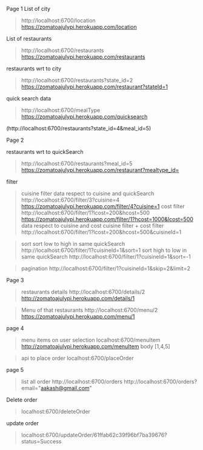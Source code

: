 Page 1
List of city
> http://localhost:6700/location
> https://zomatoajulypi.herokuapp.com/location

List of restaurants 
> http://localhost:6700/restaurants
> https://zomatoajulypi.herokuapp.com/restaurants

restaurants wrt to city 
> http://localhost:6700/restaurants?state_id=2
> https://zomatoajulypi.herokuapp.com/restaurant?stateId=1

quick search data  
> http://localhost:6700/mealType
> https://zomatoajulypi.herokuapp.com/quicksearch

(http://localhost:6700/restaurants?state_id=4&meal_id=5)

Page 2

restaurants wrt to quickSearch 
> http://localhost:6700/restaurants?meal_id=5
> https://zomatoajulypi.herokuapp.com/restaurant?mealtype_id=


filter
> cuisine filter
  data respect to cuisine and quickSearch 
  > http://localhost:6700/filter/3?cuisine=4
  > https://zomatoajulypi.herokuapp.com/filter/4?cuisine=1
> cost filter
  > http://localhost:6700/filter/1?lcost=200&hcost=500
  > https://zomatoajulypi.herokuapp.com/filter/1?hcost=1000&lcost=500
 data respect to cuisine and cost 
> cuisine filter + cost filter 
  > http://localhost:6700/filter/1?lcost=200&hcost=500&cuisineId=1

> sort
    sort low to high in same quickSearch
    http://localhost:6700/filter/1?cuisineId=1&sort=1
    sort high to low in same quickSearch
    http://localhost:6700/filter/1?cuisineId=1&sort=-1

> pagination
   > http://localhost:6700/filter/1?cuisineId=1&skip=2&limit=2


Page 3
> restaurants details
> http://localhost:6700/details/2
> http://zomatoajulypi.herokuapp.com/details/1

> Menu of that restaurants
> http://localhost:6700/menu/2
> https://zomatoajulypi.herokuapp.com/menu/1


page 4
> menu items on user selection
  > localhost:6700/menuItem
  > http://zomatoajulypi.herokuapp.com/menuItem
  > body [1,4,5]

> api to place order
  > localhost:6700/placeOrder

page 5
> list all order
  > http://localhost:6700/orders
  > http://localhost:6700/orders?email="aakash@gmail.com"

Delete order 
> localhost:6700/deleteOrder
 

 update order
 > localhost:6700/updateOrder/61ffab62c39f96bf7ba39676?status=Success